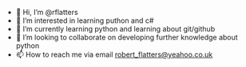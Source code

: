 - 👋 Hi, I’m @rflatters
- 👀 I’m interested in learning puthon and c#
- 🌱 I’m currently learning python and learning about git/github
- 💞️ I’m looking to collaborate on developing further knowledge about python
- 📫 How to reach me  via email robert_flatters@yeahoo.co.uk

<!---
rflatters/rflatters is a ✨ special ✨ repository because its `README.md` (this file) appears on your GitHub profile.
You can click the Preview link to take a look at your changes.
--->
